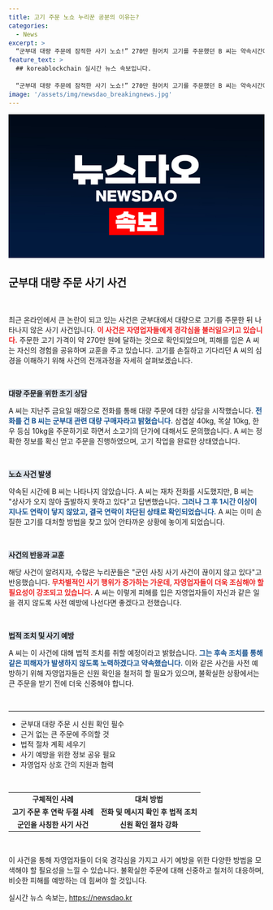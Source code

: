 ```yaml
---
title: 고기 주문 노쇼 누리꾼 공분의 이유는?
categories:
  - News
excerpt: >
  “군부대 대량 주문에 잠적한 사기 노쇼!” 270만 원어치 고기를 주문했던 B 씨는 약속시간에 불참, 연락두절로 자영업자 A 씨는 큰 피해를 호소했습니다. 이 사건은 자영업자들 사이에서 공분을 사고 있습니다.
feature_text: >
  ## koreablockchain 실시간 뉴스 속보입니다.

  “군부대 대량 주문에 잠적한 사기 노쇼!” 270만 원어치 고기를 주문했던 B 씨는 약속시간에 불참, 연락두절로 자영업자 A 씨는 큰 피해를 호소했습니다. 이 사건은 자영업자들 사이에서 공분을 사고 있습니다.
image: '/assets/img/newsdao_breakingnews.jpg'
---
```


<p><img src="/assets/img/newsdao_breakingnews.jpg" alt="koreablockchain 속보" /></p>

<h2 data-ke-size="size26">군부대 대량 주문 사기 사건</h2>

<p data-ke-size="size16">&nbsp;</p>

<p>최근 온라인에서 큰 논란이 되고 있는 사건은 군부대에서 대량으로 고기를 주문한 뒤 나타나지 않은 사기 사건입니다. <b><span style="color: #ee2323;">이 사건은 자영업자들에게 경각심을 불러일으키고 있습니다.</span></b> 주문한 고기 가격이 약 270만 원에 달하는 것으로 확인되었으며, 피해를 입은 A 씨는 자신의 경험을 공유하며 교훈을 주고 있습니다. 고기를 손질하고 기다리던 A 씨의 심경을 이해하기 위해 사건의 전개과정을 자세히 살펴보겠습니다.</p>

<p data-ke-size="size16">&nbsp;</p>

<p><b><span style="background-color: #21538527;">대량 주문을 위한 초기 상담</span></b></p>

<p>A 씨는 지난주 금요일 매장으로 전화를 통해 대량 주문에 대한 상담을 시작했습니다. <b><span style="color: #1a5490;">전화를 건 B 씨는 군부대 관련 대량 구매자라고 밝혔습니다.</span></b> 삼겹살 40kg, 목살 10kg, 한우 등심 10kg을 주문하기로 하면서 소고기의 단가에 대해서도 문의했습니다. A 씨는 정확한 정보를 확신 얻고 주문을 진행하였으며, 고기 작업을 완료한 상태였습니다.</p>

<p data-ke-size="size16">&nbsp;</p>

<p><b><span style="background-color: #21538527;">노쇼 사건 발생</span></b></p>

<p>약속된 시간에 B 씨는 나타나지 않았습니다. A 씨는 재차 전화를 시도했지만, B 씨는 "상사가 오지 않아 출발하지 못하고 있다"고 답변했습니다. <b><span style="color: #1a5490;">그러나 그 후 1시간 이상이 지나도 연락이 닿지 않았고, 결국 연락이 차단된 상태로 확인되었습니다.</span></b> A 씨는 이미 손질한 고기를 대처할 방법을 찾고 있어 안타까운 상황에 놓이게 되었습니다.</p>

<p data-ke-size="size16">&nbsp;</p>

<p><b><span style="background-color: #21538527;">사건의 반응과 교훈</span></b></p>

<p>해당 사건이 알려지자, 수많은 누리꾼들은 "군인 사칭 사기 사건이 끊이지 않고 있다"고 반응했습니다. <b><span style="color: #ee2323;">무차별적인 사기 행위가 증가하는 가운데, 자영업자들이 더욱 조심해야 할 필요성이 강조되고 있습니다.</span></b> A 씨는 이렇게 피해를 입은 자영업자들이 자신과 같은 일을 겪지 않도록 사전 예방에 나선다면 좋겠다고 전했습니다.</p>

<p data-ke-size="size16">&nbsp;</p>

<p><b><span style="background-color: #21538527;">법적 조치 및 사기 예방</span></b></p>

<p>A 씨는 이 사건에 대해 법적 조치를 취할 예정이라고 밝혔습니다. <b><span style="color: #1a5490;">그는 후속 조치를 통해 같은 피해자가 발생하지 않도록 노력하겠다고 약속했습니다.</span></b> 이와 같은 사건을 사전 예방하기 위해 자영업자들은 신원 확인을 철저히 할 필요가 있으며, 불확실한 상황에서는 큰 주문을 받기 전에 더욱 신중해야 합니다.</p>

<p data-ke-size="size16">&nbsp;</p>

<hr>

<ul>
  <li>군부대 대량 주문 시 신원 확인 필수</li>
  <li>근거 없는 큰 주문에 주의할 것</li>
  <li>법적 절차 계획 세우기</li>
  <li>사기 예방을 위한 정보 공유 필요</li>
  <li>자영업자 상호 간의 지원과 협력</li>
</ul>

<p data-ke-size="size16">&nbsp;</p>

<table style="width: 100%; border-collapse: collapse;">
  <tr>
    <td style="text-align: center; height: 17px;"><b>구체적인 사례</b></td>
    <td style="text-align: center; height: 17px;"><b>대처 방법</b></td>
  </tr>
  <tr>
    <td style="text-align: center; height: 17px;"><b>고기 주문 후 연락 두절 사례</b></td>
    <td style="text-align: center; height: 17px;"><b>전화 및 메시지 확인 후 법적 조치</b></td>
  </tr>
  <tr>
    <td style="text-align: center; height: 17px;"><b>군인을 사칭한 사기 사건</b></td>
    <td style="text-align: center; height: 17px;"><b>신원 확인 절차 강화</b></td>
  </tr>
</table>

<p data-ke-size="size16">&nbsp;</p> 

<p>이 사건을 통해 자영업자들이 더욱 경각심을 가지고 사기 예방을 위한 다양한 방법을 모색해야 할 필요성을 느낄 수 있습니다. 불확실한 주문에 대해 신중하고 철저히 대응하며, 비슷한 피해를 예방하는 데 힘써야 할 것입니다.</p>
실시간 뉴스 속보는, <a href="https://newsdao.kr" rel="dofollow">https://newsdao.kr</a>


